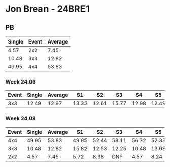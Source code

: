# Jon Brean - 24BRE1

## PB
|Single|Event|Average|
|----|----|----|
|4.57|2x2|7.45|
|10.48|3x3|12.82|
|49.95|4x4|53.83|
### Week 24.06
|Event|Single|Average|S1|S2|S3|S4|S5|
|-----|-------|------|--|--|--|--|--|
|3x3|12.49|12.97|13.33|12.61|15.77|12.98|12.49|
### Week 24.08
|Event|Single|Average|S1|S2|S3|S4|S5|
|-----|-------|------|--|--|--|--|--|
|4x4|49.95|53.83|49.95|52.44|58.11|56.72|52.33|
|3x3|10.48|12.82|15.82|12.53|12.25|10.48|13.68|
|2x2|4.57|7.45|5.72|8.38|DNF|4.57|8.24|
